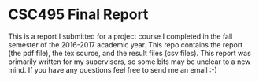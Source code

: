 # CSC495 Final Report

This is a report I submitted for a project course I completed in the fall semester of the 2016-2017 academic year. This repo contains the report (the pdf file), the tex source, and the result files (csv files). This report was primarily written for my supervisors, so some bits may be unclear to a new mind. If you have any questions feel free to send me an email :-)

